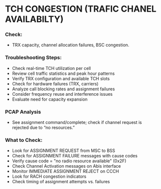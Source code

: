 # TCH CONGESTION (TRAFIC CHANEL AVAILABILTY)

### Check: 
- TRX capacity, channel allocation failures, BSC congestion.

### Troubleshooting Steps:
- Check real-time TCH utilization per cell
- Review cell traffic statistics and peak hour patterns
- Verify TRX configuration and available TCH slots
- Check for hardware failures (TRX, carriers)
- Analyze call blocking rates and assignment failures
- Consider frequency reuse and interference issues
- Evaluate need for capacity expansion

### PCAP Analysis
- See assignment command/complete; check if channel request is rejected due to “no resources.”

### What to Check:

- Look for ASSIGNMENT REQUEST from MSC to BSS
- Check for ASSIGNMENT FAILURE messages with cause codes
- Verify cause code = "no radio resource available" (0x2F)
- Check Channel Activation messages on Abis interface
- Monitor IMMEDIATE ASSIGNMENT REJECT on CCCH
- Look for RACH congestion indicators
- Check timing of assignment attempts vs. failures